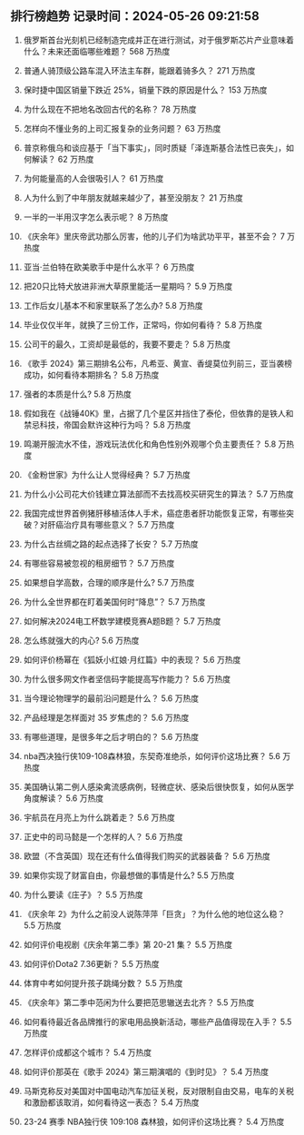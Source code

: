 
## 排行榜趋势 记录时间：2024-05-26 09:21:58
  
  1. 俄罗斯首台光刻机已经制造完成并正在进行测试，对于俄罗斯芯片产业意味着什么？未来还面临哪些难题？ 568 万热度
    
  2. 普通人骑顶级公路车混入环法主车群，能跟着骑多久？ 271 万热度
    
  3. 保时捷中国区销量下跌近 25%，销量下跌的原因是什么？ 153 万热度
    
  4. 为什么现在不把地名改回古代的名称？ 78 万热度
    
  5. 怎样向不懂业务的上司汇报复杂的业务问题？ 63 万热度
    
  6. 普京称俄乌和谈应基于「当下事实」，同时质疑「泽连斯基合法性已丧失」，如何解读？ 62 万热度
    
  7. 为何能量高的人会很吸引人？ 61 万热度
    
  8. 人为什么到了中年朋友就越来越少了，甚至没朋友？ 21 万热度
    
  9. 一半的一半用汉字怎么表示呢？ 8 万热度
    
  10. 《庆余年》里庆帝武功那么厉害，他的儿子们为啥武功平平，甚至不会？ 7 万热度
    
  11. 亚当·兰伯特在欧美歌手中是什么水平？ 6 万热度
    
  12. 把20只比特犬放进非洲大草原里能活一星期吗？ 5.9 万热度
    
  13. 工作后女儿基本不和家里联系了怎么办? 5.8 万热度
    
  14. 毕业仅仅半年，就换了三份工作，正常吗，你如何看待？ 5.8 万热度
    
  15. 公司干的最久，工资却是最低的，我要不要走？ 5.8 万热度
    
  16. 《歌手 2024》第三期排名公布，凡希亚、黄宣、香缇莫位列前三，亚当袭榜成功，如何看待本期排名？ 5.8 万热度
    
  17. 强者的本质是什么? 5.8 万热度
    
  18. 假如我在《战锤40K》里，占据了几个星区并挡住了泰伦，但依靠的是铁人和禁忌科技，帝国会默许这种行为吗？ 5.8 万热度
    
  19. 鸣潮开服流水不佳，游戏玩法优化和角色性别外观哪个负主要责任？ 5.8 万热度
    
  20. 《金粉世家》为什么让人觉得经典？ 5.7 万热度
    
  21. 为什么小公司花大价钱建立算法部而不去找高校买研究生的算法？ 5.7 万热度
    
  22. 我国完成世界首例猪肝移植活体人手术，癌症患者肝功能恢复正常，有哪些突破？对肝癌治疗具有哪些意义？ 5.7 万热度
    
  23. 为什么古丝绸之路的起点选择了长安？ 5.7 万热度
    
  24. 有哪些容易被忽视的租房细节？ 5.7 万热度
    
  25. 如果想自学高数，合理的顺序是什么? 5.7 万热度
    
  26. 为什么全世界都在盯着美国何时“降息”？ 5.7 万热度
    
  27. 如何解决2024电工杯数学建模竞赛A题B题？ 5.7 万热度
    
  28. 怎么练就强大的内心? 5.6 万热度
    
  29. 如何评价杨幂在《狐妖小红娘·月红篇》中的表现？ 5.6 万热度
    
  30. 为什么很多网文作者坚信码字能提高写作能力？ 5.6 万热度
    
  31. 当今理论物理学的最前沿问题是什么？ 5.6 万热度
    
  32. 产品经理是怎样面对 35 岁焦虑的？ 5.6 万热度
    
  33. 有哪些道理，是很多年之后才明白的？ 5.6 万热度
    
  34. nba西决独行侠109-108森林狼，东契奇准绝杀，如何评价这场比赛？ 5.6 万热度
    
  35. 美国确认第二例人感染禽流感病例，轻微症状、感染后很快恢复，如何从医学角度解读？ 5.6 万热度
    
  36. 宇航员在月亮上为什么跳着走？ 5.6 万热度
    
  37. 正史中的司马懿是一个怎样的人？ 5.6 万热度
    
  38. 欧盟（不含英国）现在还有什么值得我们购买的武器装备？ 5.6 万热度
    
  39. 如果你实现了财富自由，你最想做的事情是什么? 5.5 万热度
    
  40. 为什么要读《庄子》？ 5.5 万热度
    
  41. 《庆余年 2》为什么之前没人说陈萍萍「巨贪」？为什么他的地位这么稳？ 5.5 万热度
    
  42. 如何评价电视剧《庆余年第二季》第 20-21 集？ 5.5 万热度
    
  43. 如何评价Dota2 7.36更新？ 5.5 万热度
    
  44. 体育中考如何提升孩子跳绳分数？ 5.5 万热度
    
  45. 《庆余年》第二季中范闲为什么要把范思辙送去北齐？ 5.5 万热度
    
  46. 如何看待最近各品牌推行的家电用品换新活动，哪些产品值得现在入手？ 5.5 万热度
    
  47. 怎样评价成都这个城市？ 5.4 万热度
    
  48. 如何评价那英在《歌手 2024》第三期演唱的《到时见》？ 5.4 万热度
    
  49. 马斯克称反对美国对中国电动汽车加征关税，反对限制自由交易，电车的关税和激励都该取消，如何看待这一表态？ 5.4 万热度
    
  50. 23-24 赛季 NBA独行侠 109:108 森林狼，如何评价这场比赛？ 5.4 万热度
    
